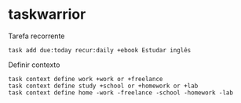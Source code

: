 # taskwarrior

Tarefa recorrente
```
task add due:today recur:daily +ebook Estudar inglês 
```

Definir contexto
```
task context define work +work or +freelance
task context define study +school or +homework or +lab
task context define home -work -freelance -school -homework -lab
```


```
```
```
```
```
```
```
```
```
```
```
```
```

